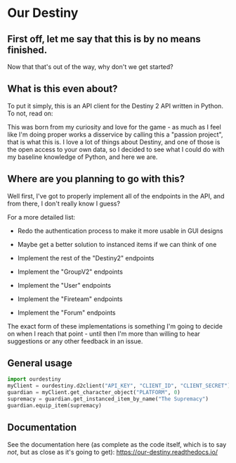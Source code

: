 # Our Destiny
## First off, let me say that this is by no means finished.
Now that that's out of the way, why don't we get started?

## What is this even about?

To put it simply, this is an API client for the Destiny 2 API written in Python. To not, read on:

This was born from my curiosity and love for the game - as much as I feel like I'm doing proper works a disservice by
calling this a "passion project", that is what this is. I love a lot of things about Destiny, and one of those is the
open access to your own data, so I decided to see what I could do with my baseline knowledge of Python, and here we are.

## Where are you planning to go with this?
Well first, I've got to properly implement all of the endpoints in the API, and from there, I don't really know I guess?

For a more detailed list:

* Redo the authentication process to make it more usable in GUI designs
*  Maybe get a better solution to instanced items if we can think of one

* Implement the rest of the "Destiny2" endpoints
* Implement the "GroupV2" endpoints
* Implement the "User" endpoints
* Implement the "Fireteam" endpoints
* Implement the "Forum" endpoints

The exact form of these implementations is something I'm going to decide on when I reach that point - until then I'm
more than willing to hear suggestions or any other feedback in an issue.

## General usage
```python
import ourdestiny
myClient = ourdestiny.d2client("API_KEY", "CLIENT_ID", "CLIENT_SECRET")
guardian = myClient.get_character_object("PLATFORM", 0)
supremacy = guardian.get_instanced_item_by_name("The Supremacy")
guardian.equip_item(supremacy)
```

## Documentation
See the documentation here (as complete as the code itself, which is to say *not*, but as close as it's going to get): <https://our-destiny.readthedocs.io/>